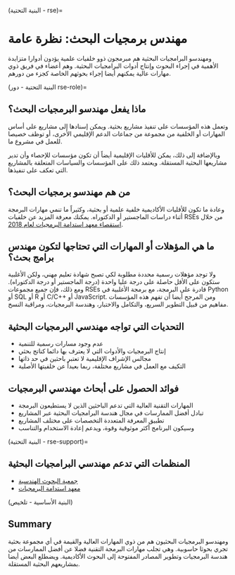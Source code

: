 (البنية التحتية - rse)=
# مهندس برمجيات البحث: نظرة عامة

ومهندسو البرامجيات البحثية هم مبرمجون ذوو خلفيات علمية يؤدون أدوارا متزايدة الأهمية في إجراء البحوث وإنتاج أدوات البرامجيات البحثية. وهم أعضاء في فريق ذوي مهارات عالية يمكنهم أيضا إجراء بحوثهم الخاصة كجزء من دورهم.


(البنية التحتية - دور rse-role)=
## ماذا يفعل مهندسو البرمجيات البحث؟
وتعمل هذه المؤسسات على تنفيذ مشاريع بحثية. ويمكن إسنادها إلى مشاريع على أساس المهارات أو الخلفية من مجموعة من جماعات الدعم الإقليمي الأخرى، أو توظف خصيصا للعمل في مشروع ما.

وبالإضافة إلى ذلك، يمكن للأقليات الإقليمية أيضاً أن تكون مؤسسات للإحصاء وأن تدير مشاريعها البحثية المستقلة. ويعتمد ذلك على المؤسسات والسياسات المتعلقة بالمشاريع التي تعكف على تنفيذها.

## من هم مهندسو برمجيات البحث؟
وعادة ما تكون للأقليات الأكاديمية خلفية علمية أو بحثية، وكثيراً ما تنمي مهارات البرمجة أثناء دراسات الماجستير أو الدكتوراه. يمكنك معرفة المزيد عن خلفيات RSEs من خلال [استقصاء معهد استدامة البرمجيات لعام 2018](https://www.software.ac.uk/blog/2018-03-12-what-do-we-know-about-rses-results-our-international-surveys).

## ما هي المؤهلات أو المهارات التي تحتاجها لتكون مهندس برامج بحث؟
ولا توجد مؤهلات رسمية محددة مطلوبة لكي تصبح شهادة تعليم مهني، ولكن الأغلبية ستكون على الأقل حاصلة على درجة عليا واحدة (درجة الماجستير أو درجة الدكتوراه). ومع ذلك، فإن جميع مجموعات RSEs قادرة على البرمجة، مع برمجة الأغلبية في Python أو SQL أو R أو C/C++ أو JavaScript. ومن المرجح أيضا أن تفهم هذه المؤسسات مفاهيم من قبيل التطوير السريع، والتكامل والاختبار، وهندسة البرمجيات، ومراقبة النسخ.

## التحديات التي تواجه مهندسي البرمجيات البحثية
* عدم وجود مسارات رسمية للتنمية
* إنتاج البرمجيات والأدوات التي لا يعترف بها دائما كناتج بحثي
* مجالس الإشراف الإقليمية لا تعتبر باحثين في حد ذاتها
* التكيف مع العمل في مشاريع مختلفة، ربما بعيداً عن خلفيتها الأصلية

## فوائد الحصول على أبحاث مهندسي البرمجيات
* المهارات التقنية العالية التي تدعم الباحثين الذين لا يستطيعون البرمجة
* تبادل أفضل الممارسات في مجال هندسة البرامجيات البحثية عبر المشاريع
* تطبيق المعرفة المتعددة التخصصات على مختلف المشاريع
* وسيكون البرنامج أكثر موثوقية وقوة، ويدعم إعادة الاستخدام والتناسب

(البنية التحتية - rse-support)=
## المنظمات التي تدعم مهندسي البرامجيات البحثية
* [جمعية البحوث الهندسية](https://society-rse.org/)
* [معهد استدامة البرمجيات](https://www.software.ac.uk/)

(البنية الأساسية - تلخيص)
## Summary
ومهندسو البرمجيات البحثيون هم من ذوي المهارات العالية والقيمة في أي مجموعة بحثية تجري بحوثا حاسوبية. وهي تجلب مهارات البرمجة التقنية فضلا عن أفضل الممارسات من هندسة البرمجيات وتطوير المصادر المفتوحة إلى البحوث الأكاديمية. ويضطلع البعض أيضا بمشاريعهم البحثية المستقلة.





<!-- 
> See the [style guide](https://the-turing-way.netlify.app/community-handbook/style/style-crossref.html) for The Turing Way's recommendations on cross referencing.
> To include an image in your writing, use the MyST directive shown below. 
> Remember to add your image to the `figures` [folder](https://github.com/alan-turing-institute/the-turing-way/tree/main/book/website/figures) and use the correct path, else it will not be displayed.

```{figure} ../../figures/image-name.png
---
name: image-name
alt: describe your image for readers who rely on screen readers
---
Your image caption here
```

> To include code blocks, simply enclose your code in three sets of backticks shown below.

```
def simple_function():
    pass
```

> To include an admonition or to highlight a block of text that exists slightly apart from the narrative of your section, use the directive shown below. Jupyter Book's [documentation](https://jupyterbook.org/content/content-blocks.html#) has other useful examples.

```{note}
Here is a note!
```




<!-- IMPORTANT!

- Use this template to create your chapter's subchapters.
- Refrain from writing very long subchapters as readers may be unwilling to read them. Rather, you should split long subchapters into smaller subchapters if necessary.



BEFORE YOU GO

- Have a look at the Style Guide and the Maintaining Consistency chapters to ensure that you have followed the relevant recommendations on
  - Avoiding HTML
  - Consecutive headers
  - Labels and cross referencing
  - Using images
  - Latin abbreviations
  - References and citations
  - Title casing
  - Matching headers with reference in table of content

-->
